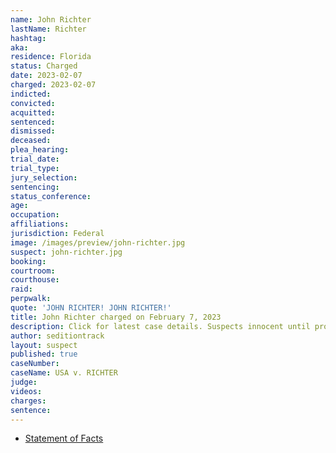 ```yaml
---
name: John Richter
lastName: Richter
hashtag:
aka:
residence: Florida
status: Charged
date: 2023-02-07
charged: 2023-02-07
indicted:
convicted:
acquitted:
sentenced:
dismissed:
deceased:
plea_hearing:
trial_date:
trial_type:
jury_selection:
sentencing:
status_conference:
age:
occupation:
affiliations:
jurisdiction: Federal
image: /images/preview/john-richter.jpg
suspect: john-richter.jpg
booking:
courtroom:
courthouse:
raid:
perpwalk:
quote: 'JOHN RICHTER! JOHN RICHTER!'
title: John Richter charged on February 7, 2023
description: Click for latest case details. Suspects innocent until proven guilty.
author: seditiontrack
layout: suspect
published: true
caseNumber:
caseName: USA v. RICHTER
judge:
videos:
charges:
sentence:
---
```


- [Statement of Facts](https://storage.courtlistener.com/recap/gov.uscourts.dcd.252273/gov.uscourts.dcd.252273.1.1.pdf)
